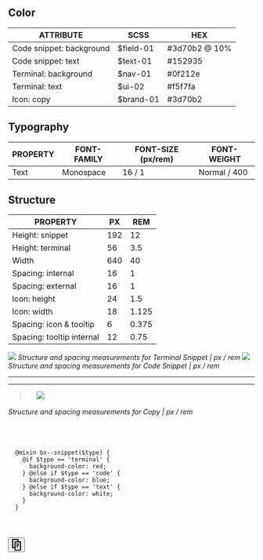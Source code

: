 ## Color

| ATTRIBUTE                    | SCSS     | HEX     |
|--------------------------|----------|---------|
| Code snippet: background | $field-01| #3d70b2 @ 10% |  
| Code snippet: text       | $text-01 | #152935 |
| Terminal: background     | $nav-01  | #0f212e |
| Terminal: text           | $ui-02   | #f5f7fa |
| Icon: copy               | $brand-01| #3d70b2 |

## Typography

| PROPERTY | FONT-FAMILY | FONT-SIZE (px/rem)  | FONT-WEIGHT  |
|----------|-------------|-------------|--------------|
| Text     | Monospace   | 16 / 1 | Normal / 400 |

## Structure

| PROPERTY          | PX  | REM   |
|-------------------|-----|-------|
| Height: snippet   | 192 | 12    |
| Height: terminal  | 56  | 3.5   |
| Width             | 640 | 40    |
| Spacing: internal | 16  | 1     |
| Spacing: external | 16  | 1     |
| Icon: height      | 24  | 1.5   |
| Icon: width       | 18  | 1.125 |
| Spacing: icon & tooltip | 6 | 0.375|
| Spacing: tooltip internal | 12 | 0.75|

![](images/code-snippet-style-1.png)
_Structure and spacing measurements for Terminal Snippet | px / rem_
![](images/code-snippet-style-2.png)
_Structure and spacing measurements for Code Snippet | px / rem_

---
***
> 
![](images/code-snippet-style-3.png)

_Structure and spacing measurements for Copy | px / rem_

<div data-insert-component="InteractiveSpec">
  <div class="bx--snippet bx--snippet--code" data-spec-padding>
    <div class="bx--snippet-container" data-spec-margin style="overflow-y: visible">
      <code>
        <pre>       
  @mixin bx--snippet($type) {
    @if $type == 'terminal' {
      background-color: red;
    } @else if $type == 'code' {
      background-color: blue;
    } @else if $type == 'text' {
      background-color: white;
    }
  }
        </pre>
      </code>
    </div>
    <button data-copy-btn class="bx--snippet-button" aria-label="Copy code" tabindex="0">
      <svg class="bx--snippet__icon" width="18" height="24" viewBox="0 0 18 24" fill-rule="evenodd">
        <path d="M13 5V0H0v19h5v5h13V5h-5zM2 17V2h9v3H5v12H2zm14 5H7V7h9v15z"></path>
        <path d="M9 9h5v2H9zM9 12h5v2H9zM9 15h3v2H9z"></path>
      </svg>
      <div class="bx--btn--copy__feedback" data-feedback="Copied!"></div>
    </button>
  </div>
</div>
